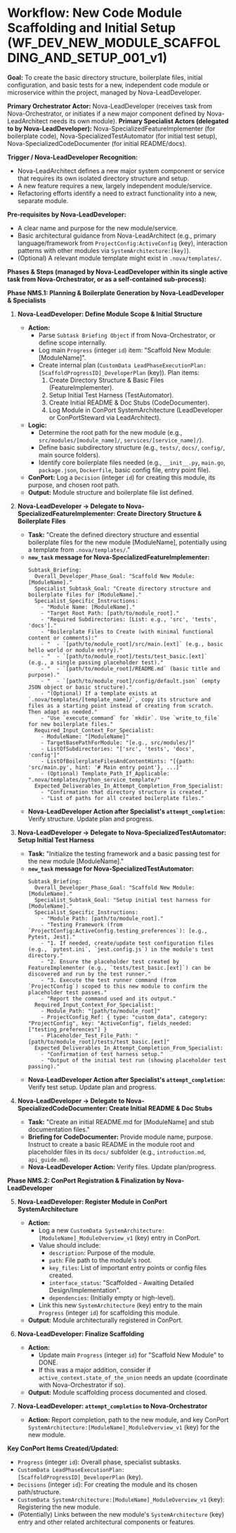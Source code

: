 # Workflow: New Code Module Scaffolding and Initial Setup (WF_DEV_NEW_MODULE_SCAFFOLDING_AND_SETUP_001_v1)

**Goal:** To create the basic directory structure, boilerplate files, initial configuration, and basic tests for a new, independent code module or microservice within the project, managed by Nova-LeadDeveloper.

**Primary Orchestrator Actor:** Nova-LeadDeveloper (receives task from Nova-Orchestrator, or initiates if a new major component defined by Nova-LeadArchitect needs its own module).
**Primary Specialist Actors (delegated to by Nova-LeadDeveloper):** Nova-SpecializedFeatureImplementer (for boilerplate code), Nova-SpecializedTestAutomator (for initial test setup), Nova-SpecializedCodeDocumenter (for initial README/docs).

**Trigger / Nova-LeadDeveloper Recognition:**
- Nova-LeadArchitect defines a new major system component or service that requires its own isolated directory structure and setup.
- A new feature requires a new, largely independent module/service.
- Refactoring efforts identify a need to extract functionality into a new, separate module.

**Pre-requisites by Nova-LeadDeveloper:**
- A clear name and purpose for the new module/service.
- Basic architectural guidance from Nova-LeadArchitect (e.g., primary language/framework from `ProjectConfig:ActiveConfig` (key), interaction patterns with other modules via `SystemArchitecture:[key]`).
- (Optional) A relevant module template might exist in `.nova/templates/`.

**Phases & Steps (managed by Nova-LeadDeveloper within its single active task from Nova-Orchestrator, or as a self-contained sub-process):**

**Phase NMS.1: Planning & Boilerplate Generation by Nova-LeadDeveloper & Specialists**

1.  **Nova-LeadDeveloper: Define Module Scope & Initial Structure**
    *   **Action:**
        *   Parse `Subtask Briefing Object` if from Nova-Orchestrator, or define scope internally.
        *   Log main `Progress` (integer `id`) item: "Scaffold New Module: [ModuleName]".
        *   Create internal plan (`CustomData LeadPhaseExecutionPlan:[ScaffoldProgressID]_DeveloperPlan` (key)). Plan items:
            1.  Create Directory Structure & Basic Files (FeatureImplementer).
            2.  Setup Initial Test Harness (TestAutomator).
            3.  Create Initial README & Doc Stubs (CodeDocumenter).
            4.  Log Module in ConPort SystemArchitecture (LeadDeveloper or ConPortSteward via LeadArchitect).
    *   **Logic:**
        *   Determine the root path for the new module (e.g., `src/modules/[module_name]/`, `services/[service_name]/`).
        *   Define basic subdirectory structure (e.g., `tests/`, `docs/`, `config/`, main source folders).
        *   Identify core boilerplate files needed (e.g., `__init__.py`, `main.go`, `package.json`, `Dockerfile`, basic config file, entry point file).
    *   **ConPort:** Log a `Decision` (integer `id`) for creating this module, its purpose, and chosen root path.
    *   **Output:** Module structure and boilerplate file list defined.

2.  **Nova-LeadDeveloper -> Delegate to Nova-SpecializedFeatureImplementer: Create Directory Structure & Boilerplate Files**
    *   **Task:** "Create the defined directory structure and essential boilerplate files for the new module [ModuleName], potentially using a template from `.nova/templates/`."
    *   **`new_task` message for Nova-SpecializedFeatureImplementer:**
        ```
        Subtask_Briefing:
          Overall_Developer_Phase_Goal: "Scaffold New Module: [ModuleName]."
          Specialist_Subtask_Goal: "Create directory structure and boilerplate files for [ModuleName]."
          Specialist_Specific_Instructions:
            - "Module Name: [ModuleName]."
            - "Target Root Path: [path/to/module_root]."
            - "Required Subdirectories: [List: e.g., 'src', 'tests', 'docs']."
            - "Boilerplate Files to Create (with minimal functional content or comments):"
            - "  - `[path/to/module_root]/src/main.[ext]` (e.g., basic hello world or module entry)."
            - "  - `[path/to/module_root]/tests/test_basic.[ext]` (e.g., a single passing placeholder test)."
            - "  - `[path/to/module_root]/README.md` (basic title and purpose)."
            - "  - `[path/to/module_root]/config/default.json` (empty JSON object or basic structure)."
            - "(Optional) If a template exists at `.nova/templates/[template_name]/`, copy its structure and files as a starting point instead of creating from scratch. Then adapt as needed."
            - "Use `execute_command` for `mkdir`. Use `write_to_file` for new boilerplate files."
          Required_Input_Context_For_Specialist:
            - ModuleName: "[ModuleName]"
            - TargetBasePathForModule: "[e.g., src/modules/]"
            - ListOfSubdirectories: "['src', 'tests', 'docs', 'config']"
            - ListOfBoilerplateFilesAndContentHints: "[{path: 'src/main.py', hint: '# Main entry point'}, ...]"
            - (Optional) Template_Path_If_Applicable: ".nova/templates/python_service_template/"
          Expected_Deliverables_In_Attempt_Completion_From_Specialist:
            - "Confirmation that directory structure is created."
            - "List of paths for all created boilerplate files."
        ```
    *   **Nova-LeadDeveloper Action after Specialist's `attempt_completion`:** Verify structure. Update plan and progress.

3.  **Nova-LeadDeveloper -> Delegate to Nova-SpecializedTestAutomator: Setup Initial Test Harness**
    *   **Task:** "Initialize the testing framework and a basic passing test for the new module [ModuleName]."
    *   **`new_task` message for Nova-SpecializedTestAutomator:**
        ```
        Subtask_Briefing:
          Overall_Developer_Phase_Goal: "Scaffold New Module: [ModuleName]."
          Specialist_Subtask_Goal: "Setup initial test harness for [ModuleName]."
          Specialist_Specific_Instructions:
            - "Module Path: [path/to/module_root]."
            - "Testing Framework (from `ProjectConfig:ActiveConfig.testing_preferences`): [e.g., Pytest, Jest]."
            - "1. If needed, create/update test configuration files (e.g., `pytest.ini`, `jest.config.js`) in the module's test directory."
            - "2. Ensure the placeholder test created by FeatureImplementer (e.g., `tests/test_basic.[ext]`) can be discovered and run by the test runner."
            - "3. Execute the test runner command (from `ProjectConfig`) scoped to this new module to confirm the placeholder test passes."
            - "Report the command used and its output."
          Required_Input_Context_For_Specialist:
            - Module_Path: "[path/to/module_root]"
            - ProjectConfig_Ref: { type: "custom_data", category: "ProjectConfig", key: "ActiveConfig", fields_needed: ["testing_preferences"] }
            - Placeholder_Test_File_Path: "[path/to/module_root]/tests/test_basic.[ext]"
          Expected_Deliverables_In_Attempt_Completion_From_Specialist:
            - "Confirmation of test harness setup."
            - "Output of the initial test run (showing placeholder test passing)."
        ```
    *   **Nova-LeadDeveloper Action after Specialist's `attempt_completion`:** Verify test setup. Update plan and progress.

4.  **Nova-LeadDeveloper -> Delegate to Nova-SpecializedCodeDocumenter: Create Initial README & Doc Stubs**
    *   **Task:** "Create an initial README.md for [ModuleName] and stub documentation files."
    *   **Briefing for CodeDocumenter:** Provide module name, purpose. Instruct to create a basic README in the module root and placeholder files in its `docs/` subfolder (e.g., `introduction.md`, `api_guide.md`).
    *   **Nova-LeadDeveloper Action:** Verify files. Update plan/progress.

**Phase NMS.2: ConPort Registration & Finalization by Nova-LeadDeveloper**

5.  **Nova-LeadDeveloper: Register Module in ConPort SystemArchitecture**
    *   **Action:**
        *   Log a new `CustomData SystemArchitecture:[ModuleName]_ModuleOverview_v1` (key) entry in ConPort.
        *   Value should include:
            *   `description`: Purpose of the module.
            *   `path`: File path to the module's root.
            *   `key_files`: List of important entry points or config files created.
            *   `interface_status`: "Scaffolded - Awaiting Detailed Design/Implementation".
            *   `dependencies`: (Initially empty or high-level).
        *   Link this new `SystemArchitecture` (key) entry to the main `Progress` (integer `id`) for scaffolding this module.
    *   **Output:** Module architecturally registered in ConPort.

6.  **Nova-LeadDeveloper: Finalize Scaffolding**
    *   **Action:**
        *   Update main `Progress` (integer `id`) for "Scaffold New Module" to DONE.
        *   If this was a major addition, consider if `active_context.state_of_the_union` needs an update (coordinate with Nova-Orchestrator if so).
    *   **Output:** Module scaffolding process documented and closed.

7.  **Nova-LeadDeveloper: `attempt_completion` to Nova-Orchestrator**
    *   **Action:** Report completion, path to the new module, and key ConPort `SystemArchitecture:[ModuleName]_ModuleOverview_v1` (key) for the new module.

**Key ConPort Items Created/Updated:**
-   `Progress` (integer `id`): Overall phase, specialist subtasks.
-   `CustomData LeadPhaseExecutionPlan:[ScaffoldProgressID]_DeveloperPlan` (key).
-   `Decisions` (integer `id`): For creating the module and its chosen path/structure.
-   `CustomData SystemArchitecture:[ModuleName]_ModuleOverview_v1` (key): Registering the new module.
-   (Potentially) Links between the new module's `SystemArchitecture` (key) entry and other related architectural components or features.